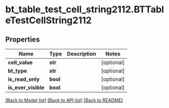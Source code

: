 # bt_table_test_cell_string2112.BTTableTestCellString2112

## Properties
Name | Type | Description | Notes
------------ | ------------- | ------------- | -------------
**cell_value** | **str** |  | [optional] 
**bt_type** | **str** |  | [optional] 
**is_read_only** | **bool** |  | [optional] 
**is_ever_visible** | **bool** |  | [optional] 

[[Back to Model list]](../README.md#documentation-for-models) [[Back to API list]](../README.md#documentation-for-api-endpoints) [[Back to README]](../README.md)



